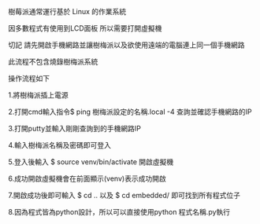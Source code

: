 樹莓派通常運行基於 Linux 的作業系統

因多數程式有使用到LCD面板 所以需要打開虛擬機

切記 請先開啟手機網路並讓樹梅派以及欲使用遠端的電腦連上同一個手機網路

此流程不包含燒錄樹梅派系統

操作流程如下

1.將樹梅派插上電源

2.打開cmd輸入指令$ ping 樹梅派設定的名稱.local -4 查詢並確認手機網路的IP

3.打開putty並輸入剛剛查詢到的手機網路IP

4.輸入樹梅派名稱及密碼即可登入

5.登入後輸入 $ source venv/bin/activate 開啟虛擬機

6.成功開啟虛擬機會在前面顯示(venv)表示成功開啟

7.開啟成功後即可輸入 $ cd .. 以及 $ cd embedded/ 即可找到所有程式位子

8.因為程式皆為python設計，所以可以直接使用python 程式名稱.py執行

